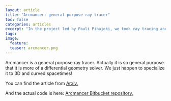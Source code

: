 ```yaml
---
layout: article
title: "Arcmancer: general purpose ray tracer"
toc: false
categories: articles
excerpt: "In the project led by Pauli Pihajoki, we took ray tracing and numerical differential geometry to the next level. Images of black holes, disks, neutron stars, you name it!"
tags: 
image:
  feature: 
  teaser: arcmancer.png
---
```



Arcmancer is a general purpose ray tracer. Actually it is so general purpose that it is more of a differential geometry solver. We just happen to specialize it to 3D and curved spacetimes!



You can find the article from [Arxiv.](https://arxiv.org/abs/1804.04670)

And the actual code is here: [Arcmancer Bitbucket repository.](https://bitbucket.org/popiha/arcmancer)


